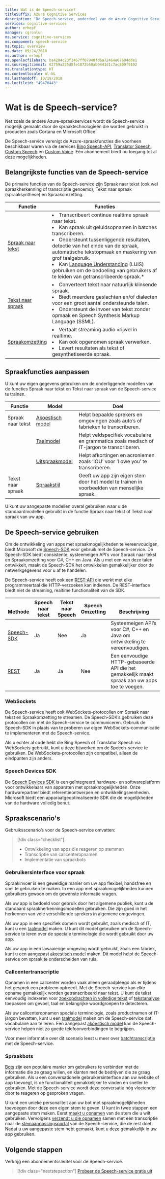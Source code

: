 ```yaml
---
title: Wat is de Speech-service?
titleSuffix: Azure Cognitive Services
description: 'De Speech-service, onderdeel van de Azure Cognitive Services, verenigt verschillende spraakservices die voorheen afzonderlijk beschikbaar waren: Bing Speech (bestaande uit spraakherkenning en tekst-naar-spraak), Custom Speech en Spraakomzetting.'
services: cognitive-services
author: erhopf
manager: cgronlun
ms.service: cognitive-services
ms.component: speech-service
ms.topic: overview
ms.date: 09/24/2018
ms.author: erhopf
ms.openlocfilehash: ba4204c23f3467ff07940fd6a72464e67604dde1
ms.sourcegitcommit: 62759a225d8fe1872b60ab0441d1c7ac809f9102
ms.translationtype: HT
ms.contentlocale: nl-NL
ms.lasthandoff: 10/19/2018
ms.locfileid: "49470443"
---
```

# <a name="what-is-the-speech-service"></a>Wat is de Speech-service?


Net zoals de andere Azure-spraakservices wordt de Speech-service mogelijk gemaakt door de spraaktechnologieën die worden gebruikt in producten zoals Cortana en Microsoft Office.

De Speech-service verenigt de Azure-spraakfuncties die voorheen beschikbaar waren via de services [Bing Speech-API](https://docs.microsoft.com/azure/cognitive-services/speech/home), [Translator Speech](https://docs.microsoft.com/azure/cognitive-services/translator-speech/), [Custom Speech](https://docs.microsoft.com/azure/cognitive-services/custom-speech-service/cognitive-services-custom-speech-home) en [Custom Voice](http://customvoice.ai/). Eén abonnement biedt nu toegang tot al deze mogelijkheden.

## <a name="main-speech-service-functions"></a>Belangrijkste functies van de Speech-service

De primaire functies van de Speech-service zijn Spraak naar tekst (ook wel spraakherkenning of transcriptie genoemd), Tekst naar spraak (spraaksynthese) en Spraakomzetting.

|Functie|Functies|
|-|-|
|[Spraak naar tekst](speech-to-text.md)| <li>Transcribeert continue realtime spraak naar tekst.<li>Kan spraak uit geluidsopnamen in batches transcriberen. <li>Ondersteunt tussenliggende resultaten, detectie van het einde van de spraak, automatische tekstopmaak en maskering van grof taalgebruik. <li>Kan [Language Understanding](https://docs.microsoft.com/azure/cognitive-services/luis/) (LUIS) gebruiken om de bedoeling van gebruikers af te leiden van getranscribeerde spraak.\*|
|[Tekst naar spraak](text-to-speech.md)| <li>Converteert tekst naar natuurlijk klinkende spraak. <li>Biedt meerdere geslachten en/of dialecten voor een groot aantal ondersteunde talen. <li>Ondersteunt de invoer van tekst zonder opmaak en Speech Synthesis Markup Language (SSML). |
|[Spraakomzetting](speech-translation.md)| <li>Vertaalt streaming audio vrijwel in realtime.<li> Kan ook opgenomen spraak verwerken.<li>Levert resultaten als tekst of gesynthetiseerde spraak. |


## <a name="customize-speech-features"></a>Spraakfuncties aanpassen

U kunt uw eigen gegevens gebruiken om de onderliggende modellen van de functies Spraak naar tekst en Tekst naar spraak van de Speech-service te trainen.

|Functie|Model|Doel|
|-|-|-|
|Spraak naar tekst|[Akoestisch model](how-to-customize-acoustic-models.md)|Helpt bepaalde sprekers en omgevingen zoals auto’s of fabrieken te transcriberen.|
||[Taalmodel](how-to-customize-language-model.md)|Helpt veldspecifiek vocabulaire en grammatica zoals medisch of IT-jargon te transcriberen.|
||[Uitspraakmodel](how-to-customize-pronunciation.md)|Helpt afkortingen en acroniemen zoals ‘IOU’ voor ‘I owe you’ te transcriberen. |
|Tekst naar spraak|[Spraakstijl](how-to-customize-voice-font.md)|Geeft uw app zijn eigen stem door het model te trainen in voorbeelden van menselijke spraak.|

U kunt uw aangepaste modellen overal gebruiken waar u de standaardmodellen gebruikt in de functie Spraak naar tekst of Tekst naar spraak van uw app.

## <a name="use-the-speech-service"></a>De Speech-service gebruiken

Om de ontwikkeling van apps met spraakmogelijkheden te vereenvoudigen, biedt Microsoft de [Speech-SDK](speech-sdk.md) voor gebruik met de Speech-service. De Speech-SDK biedt consistente, systeemeigen API’s voor Spraak naar tekst en Spraakomzetting voor C#, C++ en Java. Als u met een van deze talen ontwikkelt, maakt de Speech-SDK het ontwikkelen gemakkelijker door de netwerkgegevens voor u af te handelen.

De Speech-service heeft ook een [REST-API](rest-apis.md) die werkt met elke programmeertaal die HTTP-verzoeken kan indienen. De REST-interface biedt niet de streaming, realtime functionaliteit van de SDK.

|<br>Methode|Speech<br>naar tekst|Tekst naar<br>Speech|Speech<br>Omzetting|<br>Beschrijving|
|-|-|-|-|-|
|[Speech-SDK](speech-sdk.md)|Ja|Nee|Ja|Systeemeigen API’s voor C#, C++ en Java om ontwikkeling te vereenvoudigen.|
|[REST](rest-apis.md)|Ja|Ja|Nee|Een eenvoudige HTTP-gebaseerde API die het gemakkelijk maakt spraak aan uw apps toe te voegen.|

### <a name="websockets"></a>WebSockets

De Speech-service heeft ook WebSockets-protocollen om Spraak naar tekst en Spraakomzetting te streamen. De Speech-SDK’s gebruiken deze protocollen om met de Speech-service te communiceren. Gebruik de Speech-SDK in plaats van te proberen uw eigen WebSockets-communicatie te implementeren met de Speech-service.

Als u echter al code hebt die Bing Speech of Translator Speech via WebSockets gebruikt, kunt u deze bijwerken om de Speech-service te gebruiken. De WebSockets-protocollen zijn compatibel, alleen de eindpunten zijn anders.

### <a name="speech-devices-sdk"></a>Speech Devices SDK

De [Speech Devices SDK](speech-devices-sdk.md) is een geïntegreerd hardware- en softwareplatform voor ontwikkelaars van apparaten met spraakmogelijkheden. Onze hardwarepartner biedt referentieontwerpen en ontwikkelingseenheden. Microsoft biedt een apparaatgeoptimaliseerde SDK die de mogelijkheden van de hardware volledig benut.


## <a name="speech-scenarios"></a>Spraakscenario's

Gebruiksscenario’s voor de Speech-service omvatten:

> [!div class="checklist"]
> * Ontwikkeling van apps die reageren op stemmen
> * Transcriptie van callcenteropnamen
> * Implementatie van spraakbots

### <a name="voice-user-interface"></a>Gebruikersinterface voor spraak

Spraakinvoer is een geweldige manier om uw app flexibel, handsfree en snel te gebruiken te maken. In een app met spraakmogelijkheden kunnen gebruikers gewoon om de gewenste informatie vragen.

Als uw app is bedoeld voor gebruik door het algemene publiek, kunt u de standaard spraakherkenningsmodellen gebruiken. Die zijn goed in het herkennen van vele verschillende sprekers in algemene omgevingen.

Als uw app in een specifiek domein wordt gebruikt, zoals medisch of IT, kunt u een [taalmodel](how-to-customize-language-model.md) maken. U kunt dit model gebruiken om de Speech-service te leren over de speciale terminologie die wordt gebruikt door uw app.

Als uw app in een lawaaierige omgeving wordt gebruikt, zoals een fabriek, kunt u een aangepast [akoestisch model](how-to-customize-acoustic-models.md) maken. Dit model helpt de Speech-service om spraak te onderscheiden van ruis.

### <a name="call-center-transcription"></a>Callcentertranscriptie

Opnamen in een callcenter worden vaak alleen geraadpleegd als er tijdens het gesprek een probleem optreedt. Met de Speech-service kan elke opname gemakkelijk worden getranscribeerd naar tekst. U kunt de tekst eenvoudig indexeren voor [zoekopdrachten in volledige tekst](https://docs.microsoft.com/azure/search/search-what-is-azure-search) of [tekstanalyse](https://docs.microsoft.com/azure/cognitive-services/Text-Analytics/) toepassen om gevoel, taal en belangrijke woordgroepen te detecteren.

Als uw callcenteropnamen speciale terminologie, zoals productnamen of IT-jargon bevatten, kunt u een [taalmodel](how-to-customize-language-model.md) maken om de Speech-service dat vocabulaire aan te leren. Een aangepast [akoestisch model](how-to-customize-acoustic-models.md) kan de Speech-service helpen niet zo goede telefoonverbindingen te begrijpen.

Voor meer informatie over dit scenario leest u meer over [batchtranscriptie](batch-transcription.md) met de Speech-service.

### <a name="voice-bots"></a>Spraakbots

[Bots](https://dev.botframework.com/) zijn een populaire manier om gebruikers te verbinden met de informatie die ze graag willen, en klanten met de bedrijven die ze graag gebruiken. Als u een conversationele gebruikersinterface aan uw website of app toevoegt, is de functionaliteit gemakkelijker te vinden en sneller te gebruiken. Met de Speech-service wordt deze conversatie nóg vloeiender door te reageren op gesproken vragen.

U kunt een unieke personaliteit aan uw bot met spraakmogelijkheden toevoegen door deze een eigen stem te geven. U kunt in twee stappen een aangepaste stem maken. Eerst [maakt u opnamen](record-custom-voice-samples.md) van de stem die u wilt gebruiken. Vervolgens [verzendt u die opnamen](how-to-customize-voice-font.md) samen met een transcriptie naar de [stemaanpassingsportal](https://cris.ai/Home/CustomVoice) van de Speech-service, die de rest doet. Nadat u uw aangepaste stem hebt gemaakt, kunt u deze gemakkelijk in uw app gebruiken.

## <a name="next-steps"></a>Volgende stappen

Verkrijg een abonnementssleutel voor de Speech-service.

> [!div class="nextstepaction"]
> [Probeer de Speech-service gratis uit](get-started.md)
